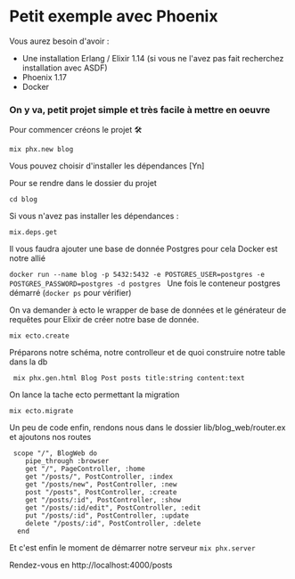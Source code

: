 # Petit exemple avec Phoenix

Vous aurez besoin d'avoir :
- Une installation Erlang / Elixir 1.14 (si vous ne l'avez pas fait recherchez installation avec ASDF)
- Phoenix 1.17
- Docker

### On y va, petit projet simple et très facile à mettre en oeuvre


Pour commencer créons le projet :hammer_and_wrench: 

`mix phx.new blog`

Vous pouvez choisir d'installer les dépendances [Yn]

Pour se rendre dans le dossier du projet

`cd blog`

Si vous n'avez pas installer les dépendances :

`mix.deps.get`

Il vous faudra ajouter une base de donnée Postgres pour cela Docker est notre allié

`docker run --name blog -p 5432:5432 -e POSTGRES_USER=postgres -e POSTGRES_PASSWORD=postgres -d postgres
`
Une fois le conteneur postgres démarré (`docker ps` pour vérifier)

On va demander à ecto le wrapper de base de données et le générateur de requêtes pour Elixir de créer notre base de donnée.

`mix ecto.create`

Préparons notre schéma, notre controlleur et de quoi construire notre table dans la db

` mix phx.gen.html Blog Post posts title:string content:text`

On lance la tache ecto permettant la migration

`mix ecto.migrate`

Un peu de code enfin, rendons nous dans le dossier lib/blog_web/router.ex
et ajoutons nos routes

```
 scope "/", BlogWeb do
    pipe_through :browser
    get "/", PageController, :home
    get "/posts/", PostController, :index
    get "/posts/new", PostController, :new
    post "/posts", PostController, :create
    get "/posts/:id", PostController, :show
    get "/posts/:id/edit", PostController, :edit
    put "/posts/:id", PostController, :update
    delete "/posts/:id", PostController, :delete
  end
```

Et c'est enfin le moment de démarrer notre serveur
`mix phx.server`

Rendez-vous en http://localhost:4000/posts



